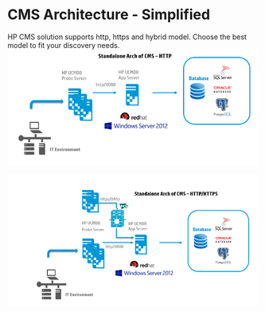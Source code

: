 # CMS Architecture - Simplified

HP CMS solution supports http, https and hybrid model. Choose the best model to fit your discovery needs.
![](../images/cms_architecture/arch1.png)

![](../images/cms_architecture/arch2.png)

